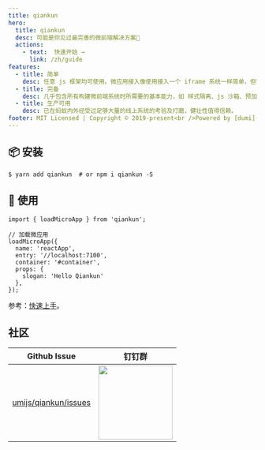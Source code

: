 ```yaml
---
title: qiankun
hero:
  title: qiankun
  desc: 可能是你见过最完善的微前端解决方案🧐 
  actions:
    - text:  快速开始 →
      link: /zh/guide
features:
  - title: 简单
    desc: 任意 js 框架均可使用。微应用接入像使用接入一个 iframe 系统一样简单，但实际不是 iframe。
  - title: 完备
    desc: 几乎包含所有构建微前端系统时所需要的基本能力，如 样式隔离、js 沙箱、预加载等。
  - title: 生产可用
    desc: 已在蚂蚁内外经受过足够大量的线上系统的考验及打磨，健壮性值得信赖。
footer: MIT Licensed | Copyright © 2019-present<br />Powered by [dumi](https://d.umijs.org)
---
```


## 📦 安装

```shell
$ yarn add qiankun  # or npm i qiankun -S
```

## 🔨 使用

```tsx
import { loadMicroApp } from 'qiankun';

// 加载微应用
loadMicroApp({
  name: 'reactApp',
  entry: '//localhost:7100',
  container: '#container',
  props: {
    slogan: 'Hello Qiankun'
  },
});
```

参考：[快速上手](/zh/guide/getting-started)。

## 社区

| Github Issue | 钉钉群 |
| --- | --- |
| [umijs/qiankun/issues](https://github.com/umijs/qiankun/issues) | <img src="https://gw.alipayobjects.com/mdn/rms_655822/afts/img/A*hIQlR6gslPYAAAAAAAAAAAAAARQnAQ" width="150" /> |
